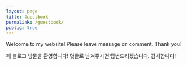 ```yaml
---
layout: page
title: Guestbook
permalink: /guestbook/
public: true
---
```


Welcome to my website! Please leave message on comment. Thank you!

제 블로그 방문을 환영합니다! 덧글로 남겨주시면 답변드리겠습니다. 감사합니다!
